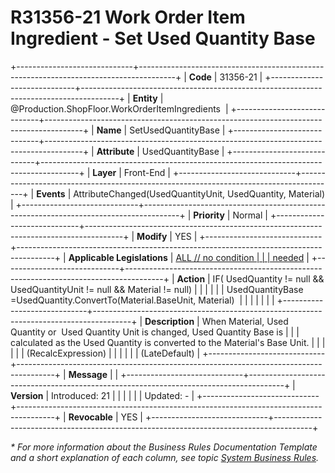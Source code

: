 ﻿---
erp.type: front-end-business-rule
erp.entity: Production.ShopFloor.WorkOrderItemIngredients
---

# R31356-21 Work Order Item Ingredient - Set Used Quantity Base
+-----------------------------+---------------------------------------------------------------------------------------+
| **Code**                    | 31356-21                                                                              |
+-----------------------------+---------------------------------------------------------------------------------------+
| **Entity**                  | @Production.ShopFloor.WorkOrderItemIngredients                                        |
+-----------------------------+---------------------------------------------------------------------------------------+
| **Name**                    | SetUsedQuantityBase                                                                   |
+-----------------------------+---------------------------------------------------------------------------------------+
| **Attribute**               | UsedQuantityBase                                                                      |
+-----------------------------+---------------------------------------------------------------------------------------+
| **Layer**                   | Front-End                                                                             |
+-----------------------------+---------------------------------------------------------------------------------------+
| **Events**                  | AttributeChanged(UsedQuantityUnit, UsedQuantity, Material)                            |
+-----------------------------+---------------------------------------------------------------------------------------+
| **Priority**                | Normal                                                                                |
+-----------------------------+---------------------------------------------------------------------------------------+
| **Modify**                  | YES                                                                                   |
+-----------------------------+---------------------------------------------------------------------------------------+
| **Applicable Legislations** | [ALL // no condition                                                                  |
|                             | needed](xref:applicable-legislations)                                                 |
+-----------------------------+---------------------------------------------------------------------------------------+
| **Action**                  | IF( UsedQuantity != null && UsedQuantityUnit != null && Material != null)             |
|                             |                                                                                       |
|                             | UsedQuantityBase =UsedQuantity.ConvertTo(Material.BaseUnit, Material)                 |
|                             |                                                                                       |
|                             |                                                                                       |
+-----------------------------+---------------------------------------------------------------------------------------+
| **Description**             | When Material, Used Quantity or  Used Quantity Unit is changed, Used Quantity Base is |
|                             | calculated as the Used Quantity is converted to the Material\'s Base Unit.            |
|                             |                                                                                       |
|                             | (RecalcExpression)                                                                    |
|                             |                                                                                       |
|                             | (LateDefault)                                                                         |
+-----------------------------+---------------------------------------------------------------------------------------+
| **Message**                 |                                                                                       |
+-----------------------------+---------------------------------------------------------------------------------------+
| **Version**                 | Introduced: 21                                                                        |
|                             |                                                                                       |
|                             | Updated: -                                                                            |
+-----------------------------+---------------------------------------------------------------------------------------+
| **Revocable**               | YES                                                                                   |
+-----------------------------+---------------------------------------------------------------------------------------+

*\* For more information about the Business Rules Documentation Template and a short explanation of each column, see
topic [System Business Rules](../templates/template-description-system-business-rules.md).*
